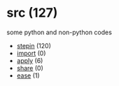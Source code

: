 # src (127)
some python and non-python codes

+ [stepin](stepin/README.md) (120)
+ [import](import/README.md) (0)
+ [apply](apply/README.md) (6)
+ [share](share/README.md) (0)
+ [ease](ease/README.md) (1)
